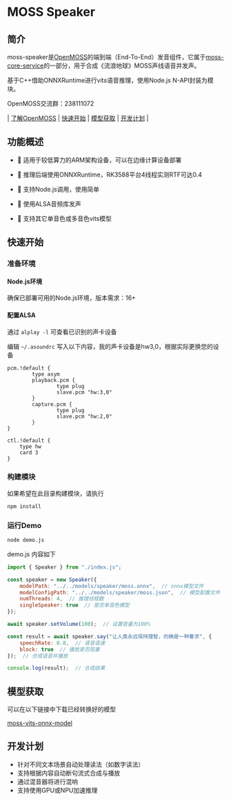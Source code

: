 # MOSS Speaker

## 简介

moss-speaker是[OpenMOSS](https://github.com/open-moss)的端到端（End-To-End）发音组件，它属于[moss-core-service](https://github.com/open-moss/moss-core-service)的一部分，用于合成《流浪地球》MOSS声线语音并发声。

基于C++借助ONNXRuntime进行vits语音推理，使用Node.js N-API封装为模块。

OpenMOSS交流群：238111072

| [了解OpenMOSS](https://github.com/open-moss) | [快速开始](#快速开始) | [模型获取](#模型获取) | [开发计划](#开发计划) |

## 功能概述

- 🚀 适用于较低算力的ARM架构设备，可以在边缘计算设备部署

- 🚀 推理后端使用ONNXRuntime，RK3588平台4线程实测RTF可达0.4

- 🚀 支持Node.js调用，使用简单

- 🚀 使用ALSA音频库发声

- 🚀 支持其它单音色或多音色vits模型

## 快速开始

### 准备环境

#### Node.js环境

确保已部署可用的Node.js环境，版本需求：16+

#### 配置ALSA

通过 ```alplay -l``` 可查看已识别的声卡设备

编辑 ```~/.asoundrc``` 写入以下内容，我的声卡设备是hw3,0，根据实际更换您的设备
```
pcm.!default {
        type asym
        playback.pcm {
                type plug
                slave.pcm "hw:3,0"
        }
        capture.pcm {
                type plug
                slave.pcm "hw:2,0"
        }
}

ctl.!default {
    type hw
    card 3
}
```

### 构建模块

如果希望在此目录构建模块，请执行

``` sh
npm install
```

### 运行Demo

``` sh
node demo.js
```

demo.js 内容如下
``` javascript
import { Speaker } from "./index.js";

const speaker = new Speaker({
    modelPath: "../../models/speaker/moss.onnx",  // onnx模型文件
    modelConfigPath: "../../models/speaker/moss.json",  // 模型配置文件
    numThreads: 4,  // 推理线程数
    singleSpeaker: true  // 是否单音色模型
});

await speaker.setVolume(100);  // 设置音量为100%

const result = await speaker.say("让人类永远保持理智，的确是一种奢求", {
    speechRate: 0.8,  // 语音语速
    block: true  // 播放是否阻塞
});  // 合成语音并播放

console.log(result);  // 合成结果
```

## 模型获取

可以在以下链接中下载已经转换好的模型

[moss-vits-onnx-model](https://huggingface.co/OpenMOSS/moss-vits-onnx-model) 

## 开发计划

- 针对不同文本场景自动处理读法（如数字读法）
- 支持根据内容自动断句流式合成与播放
- 通过混音器将进行混响
- 支持使用GPU或NPU加速推理

